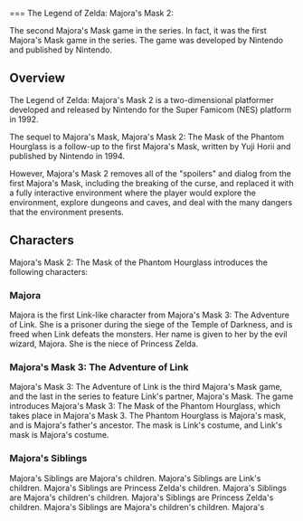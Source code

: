 
===
The Legend of Zelda: Majora's Mask 2:

The second Majora's Mask game in the series. In fact, it was the first Majora's Mask game in the series. The game was developed by Nintendo and published by Nintendo.

## Overview

The Legend of Zelda: Majora's Mask 2 is a two-dimensional platformer developed and released by Nintendo for the Super Famicom (NES) platform in 1992.

The sequel to Majora's Mask, Majora's Mask 2: The Mask of the Phantom Hourglass is a follow-up to the first Majora's Mask, written by Yuji Horii and published by Nintendo in 1994.

However, Majora's Mask 2 removes all of the "spoilers" and dialog from the first Majora's Mask, including the breaking of the curse, and replaced it with a fully interactive environment where the player would explore the environment, explore dungeons and caves, and deal with the many dangers that the environment presents.

## Characters

Majora's Mask 2: The Mask of the Phantom Hourglass introduces the following characters:

### Majora

Majora is the first Link-like character from Majora's Mask 3: The Adventure of Link. She is a prisoner during the siege of the Temple of Darkness, and is freed when Link defeats the monsters. Her name is given to her by the evil wizard, Majora. She is the niece of Princess Zelda.

### Majora's Mask 3: The Adventure of Link

Majora's Mask 3: The Adventure of Link is the third Majora's Mask game, and the last in the series to feature Link's partner, Majora's Mask. The game introduces Majora's Mask 3: The Mask of the Phantom Hourglass, which takes place in Majora's Mask 3. The Phantom Hourglass is Majora's mask, and is Majora's father's ancestor. The mask is Link's costume, and Link's mask is Majora's costume.

### Majora's Siblings

Majora's Siblings are Majora's children. Majora's Siblings are Link's children. Majora's Siblings are Princess Zelda's children. Majora's Siblings are Majora's children's children. Majora's Siblings are Princess Zelda's children. Majora's Siblings are Majora's children's children. Majora's
